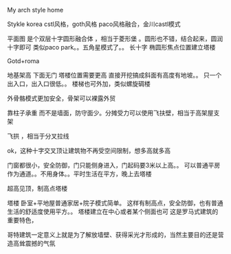 My arch style home


Stykle korea cstl风格，goth风格 paco风格融合，金川castl模式



平面图 是个双层十字圆形融合体
，相当于菱形堡 。圆形也不错，结合起来，圆润十字即可
类似paco park。。五角星模式了。。
长十字 椭圆形焦点位置建立塔楼


Gotd+roma

地基架高  下面无门 塔楼位置需要更高
直接开挖搞成斜面有高度有地坡。。
只一个出入口，出入口很低。。
楼梯也可外加，类似螺旋碉楼

外骨骼模式更加安全，骨架可以裸露外贸

靠柱子承重 而不是墙面，防守面少。分摊受力可以使用飞扶壁，相当于高架屋支架





飞拱 ，相当于分叉拉线






ok，这种十字交叉顶让建筑物不再受空间限制，想多高就多高


门窗都很小，安全防御，门只能侧身进入，门起码要3米以上高。。
可以普通平房作为通道。。不用身体。。平时生活在平方，晚上去塔楼


超高见顶，制高点塔楼




塔楼 卧室+平地屋普通家居+院子模式简单。
这样有制高点，安全防御，也有普通生活的舒适度使用平方。。
塔楼建立在中心或者某个侧面也可
这是罗马式建筑的重要特色，


哥特建筑一定意义上就是为了解放墙壁、获得采光才形成的，当然主要目的还是营造高耸震撼的气氛

